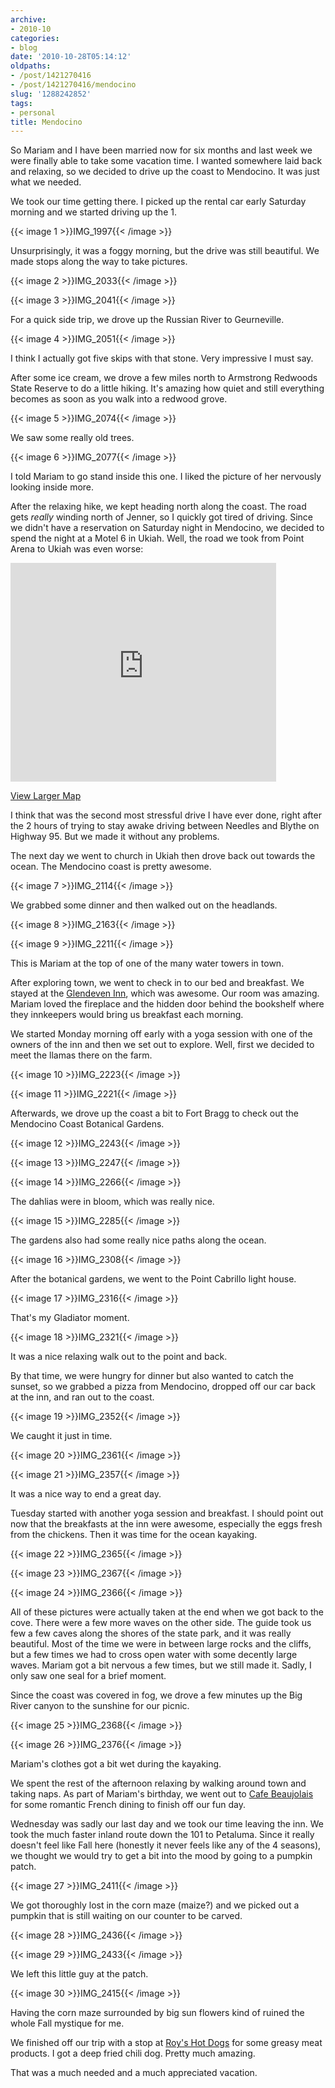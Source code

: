```yaml
---
archive:
- 2010-10
categories:
- blog
date: '2010-10-28T05:14:12'
oldpaths:
- /post/1421270416
- /post/1421270416/mendocino
slug: '1288242852'
tags:
- personal
title: Mendocino
---
```


So Mariam and I have been married now for six months and last week we were
finally able to take some vacation time.  I wanted somewhere laid back and
relaxing, so we decided to drive up the coast to Mendocino.  It was just
what we needed.

We took our time getting there.  I picked up the rental car early Saturday
morning and we started driving up the 1.

{{< image 1 >}}IMG_1997{{< /image >}}

Unsurprisingly, it was a foggy morning, but the drive was still beautiful.
We made stops along the way to take pictures.

{{< image 2 >}}IMG_2033{{< /image >}}

{{< image 3 >}}IMG_2041{{< /image >}}

For a quick side trip, we drove up the Russian River to Geurneville.

{{< image 4 >}}IMG_2051{{< /image >}}

I think I actually got five skips with that stone.  Very impressive I must
say.

After some ice cream, we drove a few miles north to Armstrong Redwoods
State Reserve to do a little hiking.  It's amazing how quiet and still
everything becomes as soon as you walk into a redwood grove.

{{< image 5 >}}IMG_2074{{< /image >}}

We saw some really old trees.

{{< image 6 >}}IMG_2077{{< /image >}}

I told Mariam to go stand inside this one.  I liked the picture of her
nervously looking inside more.

After the relaxing hike, we kept heading north along the coast.  The road
gets *really* winding north of Jenner, so I quickly got tired of driving.
Since we didn't have a reservation on Saturday night in Mendocino, we
decided to spend the night at a Motel 6 in Ukiah.  Well, the road we took
from Point Arena to Ukiah was even worse:

<iframe width="425" height="350" frameborder="0" scrolling="no"
marginheight="0" marginwidth="0"
src="https://maps.google.com/maps?f=d&amp;source=s_d&amp;saddr=Point+Arena,+CA&amp;daddr=Ukiah,+CA&amp;hl=en&amp;geocode=FX6zUQId75eg-Cl9d0jW1xiBgDEpSDLwMOZcdQ%3BFVtiVQIdmf-n-CnjdQGc_mSBgDHmwE2Dl7zccw&amp;gl=us&amp;mra=ls&amp;sll=38.908667,-123.693008&amp;sspn=0.289597,0.605621&amp;ie=UTF8&amp;ll=39.068247,-123.439636&amp;spn=0.373176,0.583649&amp;z=10&amp;output=embed"></iframe><br
/>

[View Larger Map][7]

I think that was the second most stressful drive I have ever done, right
after the 2 hours of trying to stay awake driving between Needles and
Blythe on Highway 95.  But we made it without any problems.

The next day we went to church in Ukiah then drove back out towards the
ocean. The Mendocino coast is pretty awesome.

{{< image 7 >}}IMG_2114{{< /image >}}

We grabbed some dinner and then walked out on the headlands.

{{< image 8 >}}IMG_2163{{< /image >}}

{{< image 9 >}}IMG_2211{{< /image >}}

This is Mariam at the top of one of the many water towers in town.

After exploring town, we went to check in to our bed and breakfast.  We
stayed at the [Glendeven Inn][11], which was awesome.  Our room was
amazing. Mariam loved the fireplace and the hidden door behind the
bookshelf where they innkeepers would bring us breakfast each morning.

We started Monday morning off early with a yoga session with one of the
owners of the inn and then we set out to explore.  Well, first we decided
to meet the llamas there on the farm.

{{< image 10 >}}IMG_2223{{< /image >}}

{{< image 11 >}}IMG_2221{{< /image >}}

Afterwards, we drove up the coast a bit to Fort Bragg to check out the
Mendocino Coast Botanical Gardens.

{{< image 12 >}}IMG_2243{{< /image >}}

{{< image 13 >}}IMG_2247{{< /image >}}

{{< image 14 >}}IMG_2266{{< /image >}}

The dahlias were in bloom, which was really nice.

{{< image 15 >}}IMG_2285{{< /image >}}

The gardens also had some really nice paths along the ocean.

{{< image 16 >}}IMG_2308{{< /image >}}

After the botanical gardens, we went to the Point Cabrillo light house.

{{< image 17 >}}IMG_2316{{< /image >}}

That's my Gladiator moment.

{{< image 18 >}}IMG_2321{{< /image >}}

It was a nice relaxing walk out to the point and back.

By that time, we were hungry for dinner but also wanted to catch the
sunset, so we grabbed a pizza from Mendocino, dropped off our car back at
the inn, and ran out to the coast.

{{< image 19 >}}IMG_2352{{< /image >}}

We caught it just in time.

{{< image 20 >}}IMG_2361{{< /image >}}

{{< image 21 >}}IMG_2357{{< /image >}}

It was a nice way to end a great day.

Tuesday started with another yoga session and breakfast.  I should point
out now that the breakfasts at the inn were awesome, especially the eggs
fresh from the chickens.  Then it was time for the ocean kayaking.

{{< image 22 >}}IMG_2365{{< /image >}}

{{< image 23 >}}IMG_2367{{< /image >}}

{{< image 24 >}}IMG_2366{{< /image >}}

All of these pictures were actually taken at the end when we got back to
the cove.  There were a few more waves on the other side.  The guide took
us few a few caves along the shores of the state park, and it was really
beautiful.  Most of the time we were in between large rocks and the
cliffs, but a few times we had to cross open water with some decently
large waves.  Mariam got a bit nervous a few times, but we still made it.
Sadly, I only saw one seal for a brief moment.

Since the coast was covered in fog, we drove a few minutes up the Big
River canyon to the sunshine for our picnic.

{{< image 25 >}}IMG_2368{{< /image >}}

{{< image 26 >}}IMG_2376{{< /image >}}

Mariam's clothes got a bit wet during the kayaking.

We spent the rest of the afternoon relaxing by walking around town and
taking naps.  As part of Mariam's birthday, we went out to [Cafe
Beaujolais][29] for some romantic French dining to finish off our fun day.

Wednesday was sadly our last day and we took our time leaving the inn.  We
took the much faster inland route down the 101 to Petaluma.  Since it
really doesn't feel like Fall here (honestly it never feels like any of
the 4 seasons), we thought we would try to get a bit into the mood by
going to a pumpkin patch.

{{< image 27 >}}IMG_2411{{< /image >}}

We got thoroughly lost in the corn maze (maize?) and we picked out
a pumpkin that is still waiting on our counter to be carved.

{{< image 28 >}}IMG_2436{{< /image >}}

{{< image 29 >}}IMG_2433{{< /image >}}

We left this little guy at the patch.

{{< image 30 >}}IMG_2415{{< /image >}}

Having the corn maze surrounded by big sun flowers kind of ruined the
whole Fall mystique for me.

We finished off our trip with a stop at [Roy's Hot Dogs][34] for some
greasy meat products.  I got a deep fried chili dog.  Pretty much amazing.

That was a much needed and a much appreciated vacation.

[7]: http://maps.google.com/maps?f=d&amp;source=embed&amp;saddr=Point+Arena,+CA&amp;daddr=Ukiah,+CA&amp;hl=en&amp;geocode=FX6zUQId75eg-Cl9d0jW1xiBgDEpSDLwMOZcdQ%3BFVtiVQIdmf-n-CnjdQGc_mSBgDHmwE2Dl7zccw&amp;gl=us&amp;mra=ls&amp;sll=38.908667,-123.693008&amp;sspn=0.289597,0.605621&amp;ie=UTF8&amp;ll=39.068247,-123.439636&amp;spn=0.373176,0.583649&amp;z=10
[11]: http://www.glendeven.com/
[29]: http://www.cafebeaujolais.com/
[34]: http://www.roysdogs.com/

